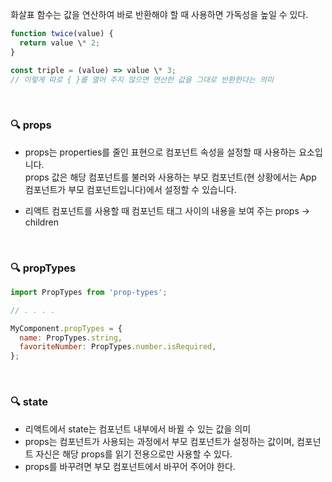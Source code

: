 화살표 함수는 값을 연산하여 바로 반환해야 할 때 사용하면 가독성을 높일 수 있다.

```jsx
function twice(value) {
  return value \* 2;
}

const triple = (value) => value \* 3;
// 이렇게 따로 { }를 열어 주지 않으면 연산한 값을 그대로 반환한다는 의미
```

<br>

### 🔍 props

- props는 properties를 줄인 표현으로 컴포넌트 속성을 설정할 때 사용하는 요소입니다. <br>
  props 값은 해당 컴포넌트를 불러와 사용하는 부모 컴포넌트(현 상황에서는 App 컴포넌트가 부모 컴포넌트입니다)에서 설정할 수 있습니다.

- 리액트 컴포넌트를 사용할 때 컴포넌트 태그 사이의 내용을 보여 주는 props -> children

<br>

### 🔍 propTypes

```jsx
import PropTypes from 'prop-types';

// . . . .

MyComponent.propTypes = {
  name: PropTypes.string,
  favoriteNumber: PropTypes.number.isRequired,
};
```

<br>

### 🔍 state

- 리액트에서 state는 컴포넌트 내부에서 바뀔 수 있는 값을 의미
- props는 컴포넌트가 사용되는 과정에서 부모 컴포넌트가 설정하는 값이며, 컴포넌트 자신은 해당 props를 읽기 전용으로만 사용할 수 있다.
- props를 바꾸려면 부모 컴포넌트에서 바꾸어 주어야 한다.
